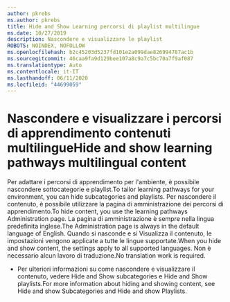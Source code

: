 ```yaml
---
author: pkrebs
ms.author: pkrebs
title: Hide and Show Learning percorsi di playlist multilingue
ms.date: 10/27/2019
description: Nascondere e visualizzare le playlist
ROBOTS: NOINDEX, NOFOLLOW
ms.openlocfilehash: b2c45203d5237fd101e2a099dae826994787ac1b
ms.sourcegitcommit: 46caa9fa9d129bee107a8c9a7c5bc70a7f9af087
ms.translationtype: Auto
ms.contentlocale: it-IT
ms.lasthandoff: 06/11/2020
ms.locfileid: "44699059"
---
```

# <a name="hide-and-show-learning-pathways-multilingual-content"></a><span data-ttu-id="8d22c-103">Nascondere e visualizzare i percorsi di apprendimento contenuti multilingue</span><span class="sxs-lookup"><span data-stu-id="8d22c-103">Hide and show learning pathways multilingual content</span></span> 

<span data-ttu-id="8d22c-104">Per adattare i percorsi di apprendimento per l'ambiente, è possibile nascondere sottocategorie e playlist.</span><span class="sxs-lookup"><span data-stu-id="8d22c-104">To tailor learning pathways for your environment, you can hide subcategories and playlists.</span></span> <span data-ttu-id="8d22c-105">Per nascondere il contenuto, è possibile utilizzare la pagina di amministrazione dei percorsi di apprendimento.</span><span class="sxs-lookup"><span data-stu-id="8d22c-105">To hide content, you use the learning pathways Administration page.</span></span> <span data-ttu-id="8d22c-106">La pagina di amministrazione è sempre nella lingua predefinita inglese.</span><span class="sxs-lookup"><span data-stu-id="8d22c-106">The Administration page is always in the default language of English.</span></span> <span data-ttu-id="8d22c-107">Quando si nasconde e si Visualizza il contenuto, le impostazioni vengono applicate a tutte le lingue supportate.</span><span class="sxs-lookup"><span data-stu-id="8d22c-107">When you hide and show content, the settings apply to all supported languages.</span></span> <span data-ttu-id="8d22c-108">Non è necessario alcun lavoro di traduzione.</span><span class="sxs-lookup"><span data-stu-id="8d22c-108">No translation work is required.</span></span> 

- <span data-ttu-id="8d22c-109">Per ulteriori informazioni su come nascondere e visualizzare il contenuto, vedere Hide and Show subcategories e Hide and Show playlists.</span><span class="sxs-lookup"><span data-stu-id="8d22c-109">For more information about hiding and showing content, see Hide and show Subcategories and Hide and show Playlists.</span></span> 



